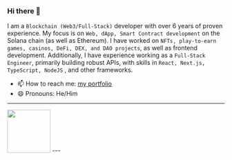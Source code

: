 ### Hi there 👋

I am a ``` Blockchain (Web3/Full-Stack) ``` developer with over 6 years of proven experience. My focus is on ``` Web, dApp, Smart Contract development ``` on the Solana chain (as well as Ethereum). I have worked on ``` NFTs, play-to-earn games, casinos, DeFi, DEX, and DAO projects ```, as well as frontend development. Additionally, I have experience working as a ``` Full-Stack Engineer ```, primarily building robust APIs, with skills in ``` React, Next.js, TypeScript, NodeJS ``` , and other frameworks.

- 📫 How to reach me: <a href = "https://stevendevblockchain.vercel.app/portfolio.html">my portfolio</a>
- 😄 Pronouns: He/Him
- ---
<img src="https://edent.github.io/SuperTinyIcons/images/png/Discord.png" width="100" />
---

